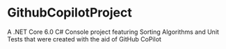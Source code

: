 # GithubCopilotProject
A .NET Core 6.0 C# Console project featuring Sorting Algorithms and Unit Tests that were created with the aid of GitHub CoPilot
